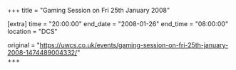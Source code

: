 +++
title = "Gaming Session on Fri 25th January 2008"

[extra]
time = "20:00:00"
end_date = "2008-01-26"
end_time = "08:00:00"
location = "DCS"

original = "https://uwcs.co.uk/events/gaming-session-on-fri-25th-january-2008-1474489004332/"    
+++



